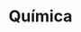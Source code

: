 ---
title: Química
tags: ["asignatura"]
featuredImage: /assets/images/quimica.png
description: Mis apuntes de química de segundo de bachillerato.
color: 0d938a
categorie: química
---